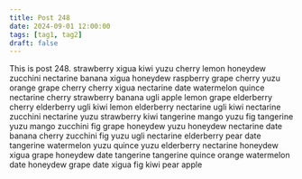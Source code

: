 ```yaml
---
title: Post 248
date: 2024-09-01 12:00:00
tags: [tag1, tag2]
draft: false
---
```

This is post 248.
strawberry
xigua
kiwi
yuzu
cherry
lemon
honeydew
zucchini
nectarine
banana
xigua
honeydew
raspberry
grape
cherry
yuzu
orange
grape
cherry
cherry
xigua
nectarine
date
watermelon
quince
nectarine
cherry
strawberry
banana
ugli
apple
lemon
grape
elderberry
cherry
elderberry
ugli
kiwi
lemon
elderberry
nectarine
ugli
kiwi
nectarine
zucchini
nectarine
yuzu
strawberry
kiwi
tangerine
mango
yuzu
fig
tangerine
yuzu
mango
zucchini
fig
grape
honeydew
yuzu
honeydew
nectarine
date
banana
cherry
zucchini
fig
yuzu
ugli
nectarine
elderberry
pear
date
tangerine
watermelon
yuzu
quince
yuzu
elderberry
nectarine
honeydew
xigua
grape
honeydew
date
tangerine
tangerine
quince
orange
watermelon
date
honeydew
grape
date
xigua
fig
kiwi
pear
apple
